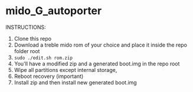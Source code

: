 # mido_G_autoporter

INSTRUCTIONS:
1. Clone this repo
2. Download a treble mido rom of your choice and place it inside the repo folder root
3. `sudo ./edit.sh rom.zip`
4. You'll have a modified zip and a generated boot.img in the repo root
5. Wipe all partitions except internal storage, 
6. Reboot recovery (important)
7. Install zip and then install new generated boot.img
